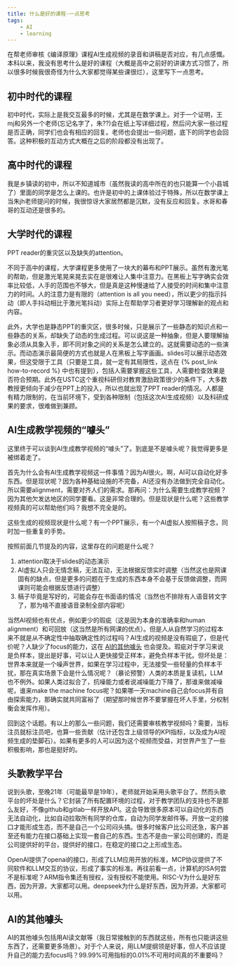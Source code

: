 ```yaml
---
title: 什么是好的课程-一点思考
tags:
    - AI
    - learning
---
```


在帮老师审核《编译原理》课程AI生成视频的录音和讲稿是否对应，有几点感慨。本科以来，我没有思考什么是好的课程（大概是高中之前好的讲课方式习惯了，所以很多时候我很奇怪为什么大家都觉得某些课很烂），这里写下一点思考。

<!-- more -->

## 初中时代的课程

初中时代，实际上是我交互最多的时候，尤其是在数学课上。对于一个证明，王mj和另外一个老师(忘记名字了，朱??)会在纸上写详细过程，然后问大家一些过程是否正确，同学们也会有相应的回复。老师也会提出一些问题，底下的同学也会回答。这种积极的互动方式大概在之后的阶段都没有出现了。

## 高中时代的课程

我是乡镇读的初中，所以不知道城市（虽然我读的高中所在的也只能算一个小县城了）里面的同学是怎么上课的。也许是初中的上课体验过于特殊，所以在数学课上当朱jh老师提问的时候，我很惊讶大家居然都是沉默，没有反应和回复。水哥和春哥的互动还是很多的。

## 大学时代的课程

PPT reader的重灾区以及缺失的attention。

不同于高中的课程，大学课程更多使用了一块大的幕布和PPT展示。虽然有激光笔的帮助，但是激光笔晃来晃去实在是很难让人集中注意力。在黑板上写字确实会效率比较低，人手的范围也不够大，但是真是这种慢速给了人接受的时间和集中注意力的时间。人的注意力是有限的（attention is all you need），所以更少的指示抖动（即人手抖动相比于激光笔抖动）实际上在帮助学习者更好学习理解新的观点和内容。

此外，大学也是静态PPT的重灾区，很多时候，只是展示了一些静态的知识点和一些静态的关系，却缺失了动态的生成过程。可以说这是一种抽象，但是人要理解抽象必须从具象入手，即不同对象之间的关系是怎么建立的。这就需要动态的一些演示。而动态演示最简便的方式也就是人在黑板上写字画画。slides可以展示动态效果，但这受限于工具（只要是工具，就一定有其局限性，这点在 {% post_link how-to-record %} 中也有提到），包括人需要掌握这些工具，人需要检查效果是否符合预期。此外在USTC这个重视科研但对教育激励政策很少的条件下，大多数教授更倾向于减少在PPT上的投入，所以也就出现了PPT reader的情况。人都是有精力限制的，在当前环境下，受到各种限制（包括这次AI生成视频）以及科研成果的要求，很难做到兼顾。

## AI生成教学视频的“噱头”

这里终于可以谈到AI生成教学视频的“噱头”了。到底是不是噱头呢？我觉得更多是被绑着走了。

首先为什么会有AI生成教学视频这一件事情？因为AI很火。啊，AI可以自动化好多东西。但是现状呢？因为各种基础设施的不完备，AI还没有办法做到完全自动化。所以需要alignment，需要对齐人们的需求。那再问：为什么需要生成教学视频？因为其他欠发达地区的同学要看。这是非常合理的。但是现状是什么呢？这些教学视频真的可以帮助他们吗？我想不完全是的。

这些生成的视频现状是什么呢？有一个PPT展示，有一个AI虚拟人按照稿子念，同时加一些重复的手势。

按照前面几节提及的内容，这里存在的问题是什么呢？

1. attention取决于slides的动态演示
2. AI虚拟人只会无情念稿，无法互动，无法根据反馈实时调整（当然这也是网课固有的缺点，但是更多的问题在于生成的东西本身不会基于反馈做调整，而网课则可能会根据反馈进行调整）
3. 稿子毕竟是写好的，可能会存在书面语的情况（当然也不排除有人语音转文字了，那为啥不直接语音录制全部内容呢）

当然AI视频也有优点，例如更少的瑕疵（这是因为本身的准确率和human alignment）和可回放（这当然是所有网课的优点）。但是人从自然学习的过程本来不就是从不确定性中抽取确定性的过程吗？AI生成的视频是没有瑕疵了，但是代价呢？人缺少了focus的能力，这在 [AI的其他噱头](#ai的其他噱头) 也会提及。瑕疵对于学习来说是负样本，提出是好事，可以让人更快接受正样本，避免负样本干扰。但坏处是：世界本来就是一个噪声世界，如果在学习过程中，无法接受一些轻量的负样本干扰，那在真实场景下会是什么情况呢？（暴论预警）人类的本质是复读机，LLM也不例外。如果人类过拟合了，抗噪能力或者说减噪能力下降了，那谁来做减噪呢，谁来make the machine focus呢？如果哪一天machine自己会focus并有自由探索能力，那确实就共同富裕了（期望那时候世界不要掌握在坏人手里，分权制衡会发挥作用）。

回到这个话题。有以上的那么一些问题，我们还需要审核教学视频吗？需要，当标注员就标注员吧，也算一些贡献（估计还包含上级领导的KPI指标，以及成为AI视频生成的垫脚石）。如果有更多的人可以因为这个视频而受益，对世界产生了一些积极影响，那也是挺好的。

## 头歌教学平台

说到头歌，至晚21年（可能最早是19年），老师就开始采用头歌平台了。然而头歌平台的坏处是什么？它封装了所有配置环境的过程，对于教学团队的支持也不是那么友好，不像github和gitlab一样开放API。这会导致很多原本可以自动化的东西无法自动化，比如自动拉取所有同学的仓库，自动为同学发邮件等。开放一定的接口才能形成生态，而不是自己一个公司闷头搞。很多时候客户比公司还急，客户甚至还有能力在接口基础上实现一套自己的东西。生态不是由一家公司创建的，而是公司提供好的平台，提供好的接口，在稳定的接口之上形成生态。

OpenAI提供了openai的接口，形成了LLM应用开放的标准，MCP协议提供了不同软件和LLM交互的协议，形成了事实的标准。再往前看一点，计算机的ISA何尝不是标准呢？ARM指令集还有授权，没有授权不能使用。RISC-V为什么是好东西，因为开源，大家都可以用。deepseek为什么是好东西，因为开源，大家都可以用。

## AI的其他噱头

AI的其他噱头包括用AI读文献等（我日常接触到的东西就这些，所有也只能讲这些东西了，还需要更多场景）。对于个人来说，用LLM提纲领是好事，但人不应该提升自己的能力去focus吗？99.99%可用指标的0.01%不可用时间真的不重要吗？

